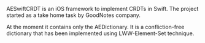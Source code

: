 AESwiftCRDT is an iOS framework to implement CRDTs in Swift. The project started as a take home task by GoodNotes company.

At the moment it contains only the AEDictionary. It is a confliction-free dictionary that has been implemented using LWW-Element-Set technique.
